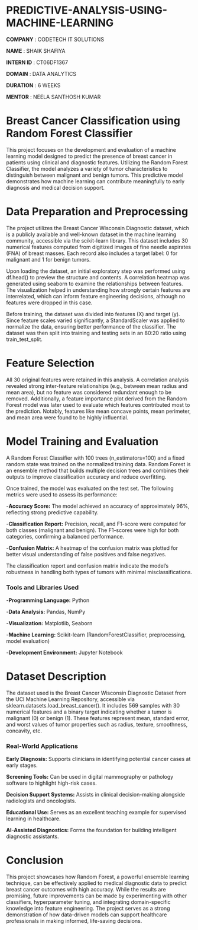 # PREDICTIVE-ANALYSIS-USING-MACHINE-LEARNING

**COMPANY** : CODETECH IT SOLUTIONS

**NAME** : SHAIK SHAFIYA

**INTERN ID** : CT06DF1367

**DOMAIN** : DATA ANALYTICS

**DURATION** : 6 WEEKS

**MENTOR** : NEELA SANTHOSH KUMAR

# Breast Cancer Classification using Random Forest Classifier

This project focuses on the development and evaluation of a machine learning model designed to predict the presence of breast cancer in patients using clinical and diagnostic features. Utilizing the Random Forest Classifier, the model analyzes a variety of tumor characteristics to distinguish between malignant and benign tumors. This predictive model demonstrates how machine learning can contribute meaningfully to early diagnosis and medical decision support.

# Data Preparation and Preprocessing

The project utilizes the Breast Cancer Wisconsin Diagnostic dataset, which is a publicly available and well-known dataset in the machine learning community, accessible via the scikit-learn library. This dataset includes 30 numerical features computed from digitized images of fine needle aspirates (FNA) of breast masses. Each record also includes a target label: 0 for malignant and 1 for benign tumors.

Upon loading the dataset, an initial exploratory step was performed using df.head() to preview the structure and contents. A correlation heatmap was generated using seaborn to examine the relationships between features. The visualization helped in understanding how strongly certain features are interrelated, which can inform feature engineering decisions, although no features were dropped in this case.

Before training, the dataset was divided into features (X) and target (y). Since feature scales varied significantly, a StandardScaler was applied to normalize the data, ensuring better performance of the classifier. The dataset was then split into training and testing sets in an 80:20 ratio using train_test_split.

# Feature Selection

All 30 original features were retained in this analysis. A correlation analysis revealed strong inter-feature relationships (e.g., between mean radius and mean area), but no feature was considered redundant enough to be removed. Additionally, a feature importance plot derived from the Random Forest model was later used to evaluate which features contributed most to the prediction. Notably, features like mean concave points, mean perimeter, and mean area were found to be highly influential.

# Model Training and Evaluation

A Random Forest Classifier with 100 trees (n_estimators=100) and a fixed random state was trained on the normalized training data. Random Forest is an ensemble method that builds multiple decision trees and combines their outputs to improve classification accuracy and reduce overfitting.

Once trained, the model was evaluated on the test set. The following metrics were used to assess its performance:

-**Accuracy Score:** The model achieved an accuracy of approximately 96%, reflecting strong predictive capability.

-**Classification Report:** Precision, recall, and F1-score were computed for both classes (malignant and benign). The F1-scores were high for both categories, confirming a balanced performance.

-**Confusion Matrix:** A heatmap of the confusion matrix was plotted for better visual understanding of false positives and false negatives.

The classification report and confusion matrix indicate the model’s robustness in handling both types of tumors with minimal misclassifications.

### Tools and Libraries Used

-**Programming Language:** Python

-**Data Analysis:** Pandas, NumPy

-**Visualization:** Matplotlib, Seaborn

-**Machine Learning:** Scikit-learn (RandomForestClassifier, preprocessing, model evaluation)

-**Development Environment:** Jupyter Notebook 

# Dataset Description

The dataset used is the Breast Cancer Wisconsin Diagnostic Dataset from the UCI Machine Learning Repository, accessible via sklearn.datasets.load_breast_cancer(). It includes 569 samples with 30 numerical features and a binary target indicating whether a tumor is malignant (0) or benign (1). These features represent mean, standard error, and worst values of tumor properties such as radius, texture, smoothness, concavity, etc.

### Real-World Applications

**Early Diagnosis:** Supports clinicians in identifying potential cancer cases at early stages.

**Screening Tools:** Can be used in digital mammography or pathology software to highlight high-risk cases.

**Decision Support Systems:** Assists in clinical decision-making alongside radiologists and oncologists.

**Educational Use:** Serves as an excellent teaching example for supervised learning in healthcare.

**AI-Assisted Diagnostics:** Forms the foundation for building intelligent diagnostic assistants.

# Conclusion

This project showcases how Random Forest, a powerful ensemble learning technique, can be effectively applied to medical diagnostic data to predict breast cancer outcomes with high accuracy. While the results are promising, future improvements can be made by experimenting with other classifiers, hyperparameter tuning, and integrating domain-specific knowledge into feature engineering. The project serves as a strong demonstration of how data-driven models can support healthcare professionals in making informed, life-saving decisions.



